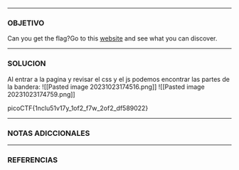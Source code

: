 ----
### OBJETIVO 
Can you get the flag?Go to this [website](http://saturn.picoctf.net:50761/) and see what you can discover.

---
### SOLUCION

Al entrar a la pagina y revisar el css y el js podemos encontrar las partes de la bandera:
![[Pasted image 20231023174516.png]]
![[Pasted image 20231023174759.png]]

picoCTF{1nclu51v17y_1of2_f7w_2of2_df589022}

---
### NOTAS ADICCIONALES

---
### REFERENCIAS
